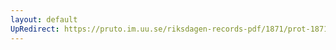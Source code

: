 ```yaml
---
layout: default
UpRedirect: https://pruto.im.uu.se/riksdagen-records-pdf/1871/prot-1871-urtima-fk--1003/prot-1871-urtima-fk--1003_025.pdf
---
```

